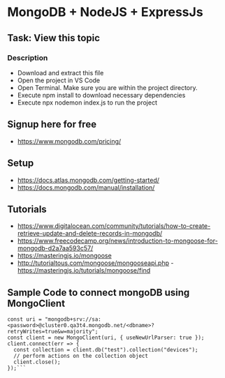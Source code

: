 # MongoDB + NodeJS + ExpressJs

## Task: View this topic
### Description
- Download and extract this file
- Open the project in VS Code
- Open Terminal. Make sure you are within the project directory.
- Execute npm install to download necessary dependencies
- Execute npx nodemon index.js to run the project

## Signup here for free

- <https://www.mongodb.com/pricing/>

## Setup

- <https://docs.atlas.mongodb.com/getting-started/>
- <https://docs.mongodb.com/manual/installation/>

## Tutorials

- <https://www.digitalocean.com/community/tutorials/how-to-create-retrieve-update-and-delete-records-in-mongodb/>
- <https://www.freecodecamp.org/news/introduction-to-mongoose-for-mongodb-d2a7aa593c57/>
- https://masteringjs.io/mongoose
- http://tutorialtous.com/mongoose/mongooseapi.php
-https://masteringjs.io/tutorials/mongoose/find


## Sample Code to connect mongoDB using MongoClient

```const MongoClient = require('mongodb').MongoClient;
const uri = "mongodb+srv://sa:<password>@cluster0.qa3t4.mongodb.net/<dbname>?retryWrites=true&w=majority";
const client = new MongoClient(uri, { useNewUrlParser: true });
client.connect(err => {
  const collection = client.db("test").collection("devices");
  // perform actions on the collection object
  client.close();
});```


